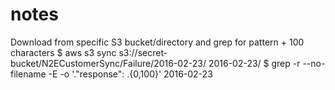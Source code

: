 # notes

Download from specific S3 bucket/directory and grep for pattern + 100 characters
$  aws s3 sync s3://secret-bucket/N2ECustomerSync/Failure/2016-02-23/ 2016-02-23/
$  grep -r --no-filename -E -o '."response": .{0,100}' 2016-02-23
